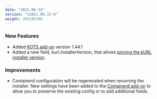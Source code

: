 ```yaml
---
date: "2021-06-15"
version: "v2021.06.15-0"
weight: 202106100
---
```


### <span class="label label-green">New Features</span>
- Added [KOTS add-on](/docs/add-ons/kotsadm) version 1.44.1
- Added a new field, kurl.InstallerVersion, that allows [pinning the kURL installer version](https://staging.kurl.sh/docs/install-with-kurl/#versioned-releases).

### <span class="label label-blue">Improvements</span>
- Containerd configuration will be regenerated when rerunning the installer. New settings have been added to the [Containerd add-on](https://kurl.sh/docs/add-ons/containerd) to allow you to preserve the existing config or to add additional fields.
